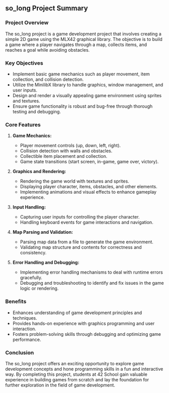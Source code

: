 ## so_long Project Summary

### Project Overview

The so_long project is a game development project that involves creating a simple 2D game using the MLX42 graphical library. The objective is to build a game where a player navigates through a map, collects items, and reaches a goal while avoiding obstacles.

### Key Objectives

- Implement basic game mechanics such as player movement, item collection, and collision detection.
- Utilize the MinilibX library to handle graphics, window management, and user inputs.
- Design and render a visually appealing game environment using sprites and textures.
- Ensure game functionality is robust and bug-free through thorough testing and debugging.

### Core Features

1. **Game Mechanics:**
   - Player movement controls (up, down, left, right).
   - Collision detection with walls and obstacles.
   - Collectible item placement and collection.
   - Game state transitions (start screen, in-game, game over, victory).

2. **Graphics and Rendering:**
   - Rendering the game world with textures and sprites.
   - Displaying player character, items, obstacles, and other elements.
   - Implementing animations and visual effects to enhance gameplay experience.

3. **Input Handling:**
   - Capturing user inputs for controlling the player character.
   - Handling keyboard events for game interactions and navigation.

4. **Map Parsing and Validation:**
   - Parsing map data from a file to generate the game environment.
   - Validating map structure and contents for correctness and consistency.

5. **Error Handling and Debugging:**
   - Implementing error handling mechanisms to deal with runtime errors gracefully.
   - Debugging and troubleshooting to identify and fix issues in the game logic or rendering.

### Benefits

- Enhances understanding of game development principles and techniques.
- Provides hands-on experience with graphics programming and user interaction.
- Fosters problem-solving skills through debugging and optimizing game performance.

### Conclusion

The so_long project offers an exciting opportunity to explore game development concepts and hone programming skills in a fun and interactive way. By completing this project, students at 42 School gain valuable experience in building games from scratch and lay the foundation for further exploration in the field of game development.
